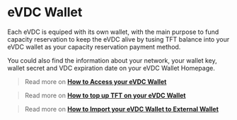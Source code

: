 # eVDC Wallet

Each eVDC is equiped with its own wallet, with the main purpose to fund capacity reservation to keep the eVDC alive by tusing TFT balance into your eVDC wallet as your capacity reservation payment method.

You could also find the information about your network, your wallet key, wallet secret and VDC expiration date on your eVDC Wallet Homepage.

> Read more on [__How to Access your eVDC Wallet__](evdc_wallet_access.md)

> Read more on [__How to top up TFT on your eVDC Wallet__](evdc_wallet_topup.md)

> Read more on [__How to Import your eVDC Wallet to External Wallet__](evdc_wallet_import.md)
